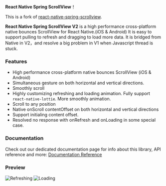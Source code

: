 **React Native Spring ScrollView**！

This is a fork of [react-native-spring-scrollview](https://github.com/bolan9999/react-native-spring-scrollview).

**React Native Spring ScrollView V2** is a high performance cross-platform  native bounces ScrollView for React Native.(iOS & Android) It is easy to support pulling to refresh and dragging to load more data.
It is bridged from Native in V2，and resolve a big problem in V1 when Javascript thread is stuck.

### Features

* High performance cross-platform  native bounces ScrollView (iOS & Android)
* Simultaneous gesture on both horizontal and vertical directions.
* Smoothly scroll
* Highly customizing refreshing and loading animation. Fully support `react-native-lottie`. More smoothly animation.
* Scroll to any position
* Native onScroll contentOffset on both horizontal and vertical directions
* Support initialing content offset.
* Resolved no response with onRefresh and onLoading in some special case.

### Documentation
Check out our dedicated documentation page for info about this library, API reference and more:
[Documentation Reference](https://bolan9999.github.io/react-native-spring-scrollview/#/)


### Preview
![Refreshing](./docs/res/LottieRefreshing.gif)
![Loading](./docs/res/LottieLoading.gif)
